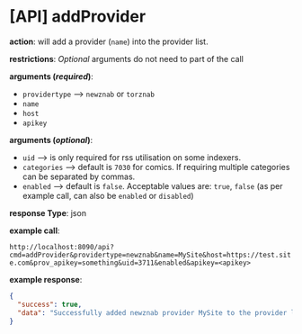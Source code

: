 # [API] addProvider

**action**:  will add a provider (```name```) into the provider list.

**restrictions**: _Optional_ arguments do not need to part of the call

**arguments (_required_)**: 
- ```providertype``` --> ```newznab``` or ```torznab```
- ```name``` 
- ```host``` 
- ```apikey```

**arguments (_optional_)**:
- ```uid``` --> is only required for rss utilisation on some indexers.
- ```categories``` --> default is ```7030``` for comics. If requiring multiple categories can be separated by commas.
- ```enabled``` --> default is ```false```. Acceptable values are: ```true```, ```false``` (as per example call, can also be ```enabled``` or ```disabled```)

**response Type**: json

**example call**: 

`http://localhost:8090/api?cmd=addProvider&providertype=newznab&name=MySite&host=https://test.site.com&prov_apikey=something&uid=3711&enabled&apikey=<apikey>`

**example response**:

```JSON
{
  "success": true,
  "data": "Successfully added newznab provider MySite to the provider list [prov_id: 6]"
}
```



